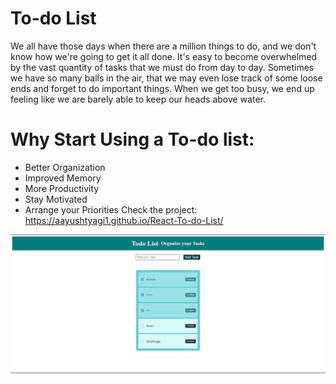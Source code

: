 # To-do List
We all have those days when there are a million things to do, and we don't know how we're going to get it all done. It's easy to become overwhelmed by the vast quantity of tasks that we must do from day to day. Sometimes we have so many balls in the air, that we may even lose track of some loose ends and forget to do important things. When we get too busy, we end up feeling like we are barely able to keep our heads above water.

# Why Start Using a To-do list:
- Better Organization
- Improved Memory
- More Productivity
- Stay Motivated
- Arrange your Priorities
Check the project:
https://aayushtyagi1.github.io/React-To-do-List/

![Alt-Text](https://github.com/AayushTyagi1/React-To-do-List/blob/gh-pages/Todolist.JPG)
